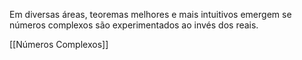 
Em diversas áreas, teoremas melhores e mais intuitivos emergem se números complexos são experimentados ao invés dos reais.

[[Números Complexos]]

